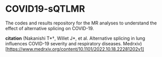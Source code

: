 # COVID19-sQTLMR

The codes and results repository for the MR analyses to understand the effect of alternative splicing on COVID-19.

**citation** (Nakanishi T*†, Willet J*, et al. Alternative splicing in lung influences COVID-19 severity and respiratory diseases. Medrxiv)[https://www.medrxiv.org/content/10.1101/2022.10.18.22281202v1]
